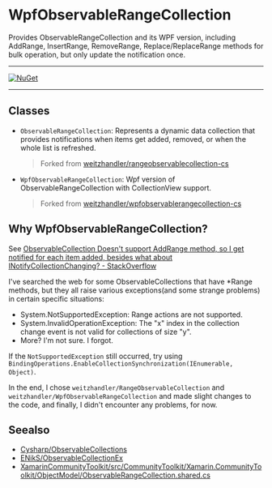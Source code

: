 # WpfObservableRangeCollection

Provides ObservableRangeCollection and its WPF version, including AddRange, InsertRange, RemoveRange, Replace/ReplaceRange methods for bulk operation, but only update the notification once.

---

[![NuGet](https://buildstats.info/nuget/WpfObservableRangeCollection?includePreReleases=true)](https://www.nuget.org/packages/WpfObservableRangeCollection/)

---

## Classes
- `ObservableRangeCollection`: Represents a dynamic data collection that provides notifications when items get added, removed, or when the whole list is refreshed.
  > Forked from [weitzhandler/rangeobservablecollection-cs](https://gist.github.com/weitzhandler/65ac9113e31d12e697cb58cd92601091#file-rangeobservablecollection-cs)

- `WpfObservableRangeCollection`: Wpf version of ObservableRangeCollection with CollectionView support.
  > Forked from [weitzhandler/wpfobservablerangecollection-cs](https://gist.github.com/weitzhandler/65ac9113e31d12e697cb58cd92601091#file-wpfobservablerangecollection-cs)

## Why WpfObservableRangeCollection?
See [ObservableCollection Doesn't support AddRange method, so I get notified for each item added, besides what about INotifyCollectionChanging? - StackOverflow](https://stackoverflow.com/q/670577/4380178)

I've searched the web for some ObservableCollections that have *Range methods, but they all raise various exceptions(and some strange problems) in certain specific situations:
- System.NotSupportedException: Range actions are not supported.
- System.InvalidOperationException: The "x" index in the collection change event is not valid for collections of size "y".
- More? I'm not sure. I forgot.

If the `NotSupportedException` still occurred, try using `BindingOperations.EnableCollectionSynchronization(IEnumerable, Object)`.

In the end, I chose `weitzhandler/RangeObservableCollection` and `weitzhandler/WpfObservableRangeCollection` and made slight changes to the code, and finally, I didn't encounter any problems, for now.

## Seealso
- [Cysharp/ObservableCollections](https://github.com/Cysharp/ObservableCollections)
- [ENikS/ObservableCollectionEx](https://github.com/ENikS/ObservableCollectionEx)
- [XamarinCommunityToolkit/src/CommunityToolkit/Xamarin.CommunityToolkit/ObjectModel/ObservableRangeCollection.shared.cs](https://github.com/xamarin/XamarinCommunityToolkit/blob/main/src/CommunityToolkit/Xamarin.CommunityToolkit/ObjectModel/ObservableRangeCollection.shared.cs)
